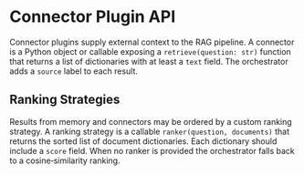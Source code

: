 # Connector Plugin API

Connector plugins supply external context to the RAG pipeline. A connector is a
Python object or callable exposing a `retrieve(question: str)` function that
returns a list of dictionaries with at least a `text` field. The orchestrator
adds a `source` label to each result.

## Ranking Strategies

Results from memory and connectors may be ordered by a custom ranking strategy.
A ranking strategy is a callable `ranker(question, documents)` that returns the
sorted list of document dictionaries. Each dictionary should include a
`score` field. When no ranker is provided the orchestrator falls back to a
cosine‑similarity ranking.
